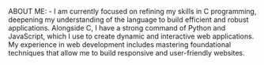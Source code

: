 ABOUT ME: -
I am currently focused on refining my skills in C programming, deepening my understanding of the
language to build efficient and robust applications. Alongside C, I have a strong command of Python
and JavaScript, which I use to create dynamic and interactive web applications. My experience in web
development includes mastering foundational techniques that allow me to build responsive and
user-friendly websites.



